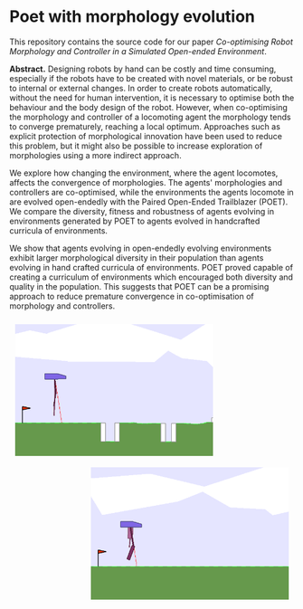 # Poet with morphology evolution

This repository contains the source code for our paper *Co-optimising Robot Morphology and Controller in a Simulated Open-ended Environment*.

**Abstract.** Designing robots by hand can be costly and time consuming, especially if the robots have to be created with novel materials, or be robust to internal or external changes. In order to create robots automatically, without the need for human intervention, it is necessary to optimise both the behaviour and the body design of the robot. However, when co-optimising the morphology and controller of a locomoting agent the morphology tends to converge prematurely, reaching a local optimum. Approaches such as explicit protection of morphological innovation have been used to reduce this problem, but it might also be possible to increase exploration of morphologies using a more indirect approach.

We explore how changing the environment, where the agent locomotes, affects the convergence of morphologies. The agents' morphologies and controllers are co-optimised, while the environments the agents locomote in are evolved open-endedly with the Paired Open-Ended Trailblazer (POET). We compare the diversity, fitness and robustness of agents evolving in environments generated by POET to agents evolved in handcrafted curricula of environments.

We show that agents evolving in open-endedly evolving environments exhibit larger morphological diversity in their population than agents evolving in hand crafted curricula of environments. POET proved capable of creating a curriculum of environments which encouraged both diversity and quality in the population. This suggests that POET can be a promising approach to reduce premature convergence in co-optimisation of morphology and controllers.

<img src="https://github.com/EmmaStensby/poet-morphology/blob/main/readme_images/agent_example.gif" alt="gif1" width="350" align="left" style="margin: 10px"/> <img src="https://github.com/EmmaStensby/poet-morphology/blob/main/readme_images/agent_example_2.gif" alt="gif2" width="350" align="right" style="margin: 10px"/>
